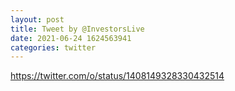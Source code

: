 ```yaml
--- 
layout: post 
title: Tweet by @InvestorsLive 
date: 2021-06-24 1624563941 
categories: twitter 
--- 
```

https://twitter.com/o/status/1408149328330432514